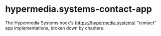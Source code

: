 # hypermedia.systems-contact-app
The Hypermedia Systems book's (https://hypermedia.systems) "contact" app implementations, broken down by chapters.
